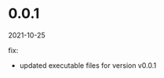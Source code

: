 <!-- START-VERSION: 0.0.1 -->
# 0.0.1
2021-10-25

fix:
* updated executable files for version v0.0.1
<!-- END-VERSION: 0.0.1 -->